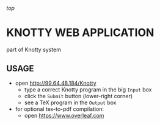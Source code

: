 <h6>top

# KNOTTY WEB APPLICATION
part of Knotty system

## USAGE
- open http://99.64.48.184/Knotty
  - type a correct Knotty program in the big `Input` box
  - click the `Submit` button (lower-right corner)
  - see a TeX program in the `Output` box
- for optional tex-to-pdf compilation:
  - open https://www.overleaf.com

